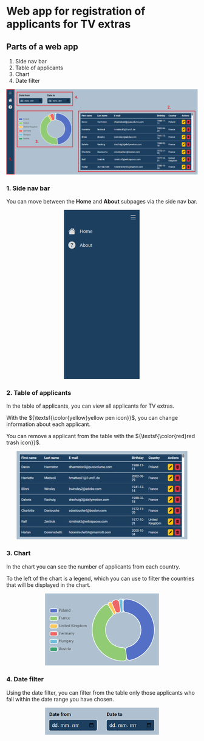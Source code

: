 # Web app for registration of applicants for TV extras

## Parts of a web app
1. Side nav bar
2. Table of applicants
3. Chart
4. Date filter

![alt text](https://github.com/martin-vrublovsky/vortex/blob/main/public/img/main_parts_of_the_web_app.png?raw=true)

### 1. Side nav bar
You can move between the **Home** and **About** subpages via the side nav bar.

<div align="center">
    <img src="https://github.com/martin-vrublovsky/vortex/blob/main/public/img/side_nav_bar.png?raw=true" width="200">
</div>

### 2. Table of applicants
In the table of applicants, you can view all applicants for TV extras.

With the ${\textsf{\color{yellow}yellow pen icon}}$, you can change information about each applicant.

You can remove a applicant from the table with the ${\textsf{\color{red}red trash icon}}$.

<div align="center">
    <img src="https://github.com/martin-vrublovsky/vortex/blob/main/public/img/table_of_candidates.png?raw=true" width="450">
</div>

### 3. Chart
In the chart you can see the number of applicants from each country.

To the left of the chart is a legend, which you can use to filter the countries that will be displayed in the chart.

<div align="center">
    <img src="https://github.com/martin-vrublovsky/vortex/blob/main/public/img/chart.png?raw=true" width="300">
</div>

### 4. Date filter
Using the date filter, you can filter from the table only those applicants who fall within the date range you have chosen.

<div align="center">
    <img src="https://github.com/martin-vrublovsky/vortex/blob/main/public/img/date_filter.png?raw=true" width="300">
</div>

